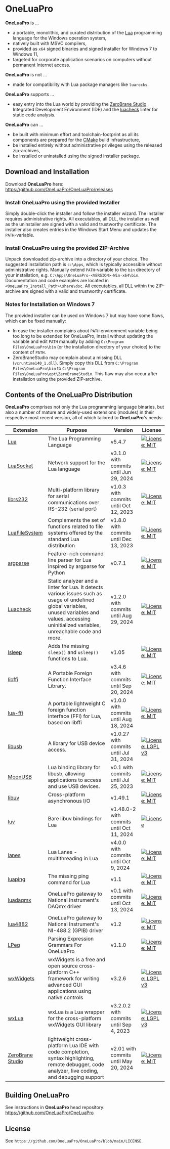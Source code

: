 # OneLuaPro
**OneLuaPro** is ...

- a portable, monolithic, and curated distribution of the [Lua](http://www.lua.org/) programming language for the Windows operation system,
- natively built with MSVC compilers,
- provided as `x64` signed binaries and signed installer for Windows 7 to Windows 11,
- targeted for corporate application scenarios on computers without permanent Internet access.

**OneLuaPro** is not ...

- made for compatibility with Lua package managers like `luarocks`.

**OneLuaPro** supports ...

- easy entry into the Lua world by providing the [ZeroBrane Studio](https://github.com/pkulchenko/ZeroBraneStudio) Integrated Development Environment (IDE) and the [luacheck](https://github.com/OneLuaPro/luacheck) linter for static code analysis.

**OneLuaPro** can ...

- be built with minimum effort and toolchain-footprint as all its components are prepared for the [CMake](https://cmake.org/) build infrastructure,
- be installed entirely without administrative privileges using the released zip-archives,
- be installed or uninstalled using the signed installer package.

## Download and Installation

Download **OneLuaPro** here: https://github.com/OneLuaPro/OneLuaPro/releases

### Install OneLuaPro using the provided Installer

Simply double-click the installer and follow the installer wizard. The installer requires administrative rights. All executables, all DLL, the installer as well as the uninstaller are signed with a valid and trustworthy certificate. The installer also creates entries in the Windows Start Menu and updates the `PATH`-variable.

### Install OneLuaPro using the provided ZIP-Archive

Unpack downloaded zip-archive into a directory of your choice. The suggested installation path is `c:\Apps`, which is typically accessible without administrative rights. Manually extend `PATH`-variable to the `bin` directory of your installation, e.g. `C:\Apps\OneLuaPro-<VERSION>-Win-x64\bin`. Documentation and code examples are located in `<OneLuaPro_Install_Path>\share\doc`. All executables, all DLL within the ZIP-archive are signed with a valid and trustworthy certificate.

### Notes for Installation on Windows 7

The provided installer can be used on Windows 7 but may have some flaws, which can be fixed manually:

- In case the installer complains about `PATH` environment variable being too long to be extended for OneLuaPro, install without updating the variable and edit `PATH` manually by adding `C:\Program Files\OneLuaPro\bin` (or the installation directory of your choice) to the content of `PATH`.
- ZeroBraneStudio may complain about a missing DLL (`vcruntime140_1.dll`). Simply copy this DLL from `C:\Program Files\OneLuaPro\bin` to `C:\Program Files\OneLuaPro\opt\ZeroBraneStudio`. This flaw may also occur after installation using the provided ZIP-archive.

## Contents of the OneLuaPro Distribution

**OneLuaPro** comprises not only the Lua programming language binaries, but also a number of mature and widely-used extensions (modules) in their respective most recent version, all of which tailored to **OneLuaPro**'s needs:

| Extension                                                    | Purpose                                                      | Version                                   | License                                                      |
| ------------------------------------------------------------ | ------------------------------------------------------------ | ----------------------------------------- | ------------------------------------------------------------ |
| [Lua](https://github.com/KritzelKratzel/lua)                 | The Lua Programming Language                                 | v5.4.7                                    | [![License: MIT](https://img.shields.io/badge/License-MIT-yellow.svg)](https://opensource.org/licenses/MIT) |
| [LuaSocket](https://github.com/OneLuaPro/luasocket)          | Network support for the Lua language                         | v3.1.0 with commits until Jun 29, 2024    | [![License: MIT](https://img.shields.io/badge/License-MIT-yellow.svg)](https://opensource.org/licenses/MIT) |
| [librs232](https://github.com/OneLuaPro/librs232)            | Multi-platform library for serial communications over RS-232 (serial port) | v1.0.3 with commits until Oct 12, 2023    | [![License: MIT](https://img.shields.io/badge/License-MIT-yellow.svg)](https://opensource.org/licenses/MIT) |
| [LuaFileSystem](https://github.com/OneLuaPro/luafilesystem)  | Complements the set of functions related to file systems offered by the standard Lua distribution | v1.8.0 with commits until  Dec 13, 2023   | [![License: MIT](https://img.shields.io/badge/License-MIT-yellow.svg)](https://opensource.org/licenses/MIT) |
| [argparse](https://github.com/OneLuaPro/argparse)            | Feature-rich command line parser for Lua inspired by argparse for Python | v0.7.1                                    | [![License: MIT](https://img.shields.io/badge/License-MIT-yellow.svg)](https://opensource.org/licenses/MIT) |
| [Luacheck](https://github.com/OneLuaPro/luacheck)            | Static analyzer and a linter for Lua. It detects various issues such as usage of undefined global variables, unused variables and values, accessing uninitialized variables, unreachable code and more. | v1.2.0 with commits until Aug 29, 2024    | [![License: MIT](https://img.shields.io/badge/License-MIT-yellow.svg)](https://opensource.org/licenses/MIT) |
| [lsleep](https://github.com/OneLuaPro/lsleep)                | Adds the missing `sleep()` and `usleep()` functions to Lua.  | v1.05                                     | [![License: MIT](https://img.shields.io/badge/License-MIT-yellow.svg)](https://opensource.org/licenses/MIT) |
| [libffi](https://github.com/OneLuaPro/libffi)                | A Portable Foreign Function Interface Library.               | v3.4.6 with commits until  Sep 20, 2024   | [![License: MIT](https://img.shields.io/badge/License-MIT-yellow.svg)](https://opensource.org/licenses/MIT) |
| [lua-ffi](https://github.com/OneLuaPro/lua-ffi)              | A portable lightweight C foreign function interface (FFI) for Lua, based on libffi | v1.0.0 with commits until Aug 18, 2024    | [![License: MIT](https://img.shields.io/badge/License-MIT-yellow.svg)](https://opensource.org/licenses/MIT) |
| [libusb](https://github.com/OneLuaPro/libusb)                | A library for USB device access.                             | v1.0.27 with commits until Jul 31, 2024   | [![License: LGPL v3](https://img.shields.io/badge/License-LGPL_v3-blue.svg)](https://www.gnu.org/licenses/lgpl-3.0) |
| [MoonUSB](https://github.com/OneLuaPro/moonusb)              | Lua binding library for libusb, allowing applications to access and use USB devices. | v0.1 with commits until Jul 25, 2023      | [![License: MIT](https://img.shields.io/badge/License-MIT-yellow.svg)](https://opensource.org/licenses/MIT) |
| [libuv](https://github.com/libuv/libuv)                      | Cross-platform asynchronous I/O                              | v1.49.1                                   | [![License: MIT](https://img.shields.io/badge/License-MIT-yellow.svg)](https://opensource.org/licenses/MIT) |
| [luv](https://github.com/OneLuaPro/luv)                      | Bare libuv bindings for Lua                                  | v1.48.0-2 with commits until Oct 11, 2024 | [![License](https://img.shields.io/badge/License-Apache_2.0-blue.svg)](https://opensource.org/licenses/Apache-2.0) |
| [lanes](https://github.com/OneLuaPro/lanes)                  | Lua Lanes - multithreading in Lua                            | v4.0.0 with commits until Oct 9, 2024     | [![License: MIT](https://img.shields.io/badge/License-MIT-yellow.svg)](https://opensource.org/licenses/MIT) |
| [luaping](https://github.com/OneLuaPro/luaping)              | The missing ping command for Lua                             | v1.1                                      | [![License: MIT](https://img.shields.io/badge/License-MIT-yellow.svg)](https://opensource.org/licenses/MIT) |
| [luadaqmx](https://github.com/OneLuaPro/luadaqmx)            | OneLuaPro gateway to National Instrument's DAQmx driver      | v0.1 with commits until Oct 13, 2024      | [![License: MIT](https://img.shields.io/badge/License-MIT-yellow.svg)](https://opensource.org/licenses/MIT) |
| [lua4882](https://github.com/OneLuaPro/lua4882)              | OneLuaPro gateway to National Instrument's NI-488.2 (GPIB) driver | v1.2                                      | [![License: MIT](https://img.shields.io/badge/License-MIT-yellow.svg)](https://opensource.org/licenses/MIT) |
| [LPeg](https://github.com/OneLuaPro/LPeg)                    | Parsing Expression Grammars For OneLuaPro                    | v1.1.0                                    | [![License: MIT](https://img.shields.io/badge/License-MIT-yellow.svg)](https://opensource.org/licenses/MIT) |
| [wxWidgets](https://github.com/wxWidgets/wxWidgets)          | wxWidgets is a free and open source cross-platform C++ framework for writing advanced GUI applications using native controls | v3.2.6                                    | [![License: LGPL v3](https://img.shields.io/badge/License-LGPL_v3-blue.svg)](https://www.gnu.org/licenses/lgpl-3.0) |
| [wxLua](https://github.com/pkulchenko/wxlua)                 | wxLua is a Lua wrapper for the cross-platform wxWidgets GUI library | v3.2.0.2 with commits until Sep 4, 2023   | [![License: LGPL v3](https://img.shields.io/badge/License-LGPL_v3-blue.svg)](https://www.gnu.org/licenses/lgpl-3.0) |
| [ZeroBrane Studio](https://github.com/OneLuaPro/ZeroBraneStudio) | lightweight cross-platform Lua IDE with code completion, syntax highlighting, remote debugger, code analyzer, live coding, and debugging support | v2.01 with commits until May 20, 2024     | [![License: MIT](https://img.shields.io/badge/License-MIT-yellow.svg)](https://opensource.org/licenses/MIT) |

## Building OneLuaPro

See instructions in **OneLuaPro** head repository: https://github.com/OneLuaPro/OneLuaPro

## License

See `https://github.com/OneLuaPro/OneLuaPro/blob/main/LICENSE`.
